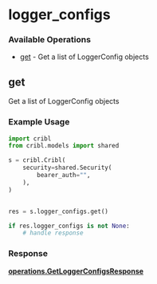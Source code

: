 # logger_configs

### Available Operations

* [get](#get) - Get a list of LoggerConfig objects

## get

Get a list of LoggerConfig objects

### Example Usage

```python
import cribl
from cribl.models import shared

s = cribl.Cribl(
    security=shared.Security(
        bearer_auth="",
    ),
)


res = s.logger_configs.get()

if res.logger_configs is not None:
    # handle response
```


### Response

**[operations.GetLoggerConfigsResponse](../../models/operations/getloggerconfigsresponse.md)**

